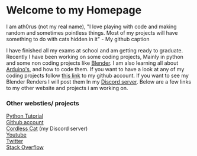 # Welcome to my Homepage
I am ath0rus (not my real name), "I love playing with code and making random and sometimes pointless things. Most of my projects will have something to do with cats hidden in it" - My github caption

I have finished all my exams at school and am getting ready to graduate. Recently I have been working on some coding projects, Mainly in python and some non coding projects like [Blender](https://www.blender.org/). I am also learning all about [Arduino's](https://www.arduino.cc/en/Guide/Introduction), and how to code them. If you want to have a look at any of my coding projects follow [this link](https://github.com/ath0rus) to my github account. If you want to see my Blender Renders I will post them In my [Discord server](https://discord.gg/q62V7SRfxE). Below are a few links to my other website and projects i am working on.

### Other websties/ projects
[Python Tutorial](https://github.com/ath0rus/Python-Tutorial)\
[Github account](https://github.com/ath0rus)\
[Cordless Cat](https://discord.gg/q62V7SRfxE) (my Discord server)\
[Youtube](https://www.youtube.com/channel/UCJjoKeRSMz5Lt2XwNVmxmQQ)\
[Twitter](https://twitter.com/ath0rus)\
[Stack Overflow](https://stackoverflow.com/users/10312341/ath0rus)
